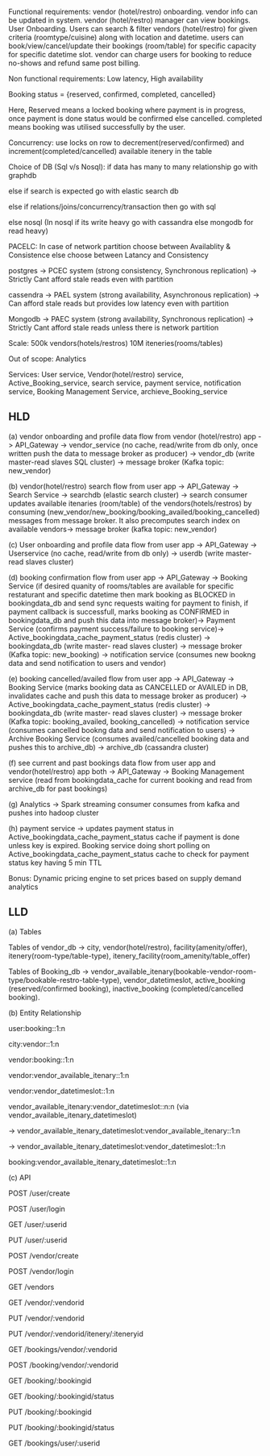 Functional requirements:
vendor (hotel/restro) onboarding.
vendor info can be updated in system.
vendor (hotel/restro) manager can view bookings.
User Onboarding.
Users can search & filter vendors (hotel/restro) for given criteria (roomtype/cuisine) along with location and datetime.
users can book/view/cancel/update their bookings (room/table) for specific capacity for specific datetime slot.
vendor can charge users for booking to reduce no-shows and refund same post billing.

Non functional requirements: 
Low latency, High availability

Booking status = {reserved, confirmed, completed, cancelled}

Here, Reserved means a locked booking where payment is in progress, once payment is done status would be confirmed else cancelled. completed means booking was utilised successfully by the user.

Concurrency: use locks on row to decrement(reserved/confirmed) and increment(completed/cancelled) available itenery in the table  

Choice of DB (Sql v/s Nosql):
if data has many to many relationship go with graphdb 

else if search is expected go with elastic search db 

else if relations/joins/concurrency/transaction then go with sql

else nosql (In nosql if its write heavy go with cassandra else mongodb for read heavy)

PACELC: In case of network partition choose between Availablity & Consistence else choose between Latancy and Consistency

postgres -> PCEC system (strong consistency, Synchronous replication) -> Strictly Cant afford stale reads even with partition

cassendra -> PAEL system (strong availability, Asynchronous replication) ->  Can afford stale reads but provides low latency even with partition

Mongodb -> PAEC system (strong availability, Synchronous replication) -> Strictly Cant afford stale reads unless there is network partition

Scale:
500k vendors(hotels/restros)
10M iteneries(rooms/tables) 

Out of scope: Analytics 

Services: User service, Vendor(hotel/restro) service, Active_Booking_service, search service, payment service, notification service, Booking Management Service, archieve_Booking_service

HLD
----

(a) vendor onboarding and profile data flow from vendor (hotel/restro) app -> API_Gateway -> vendor_service (no cache, read/write from db only, once written push the data to message broker as producer) -> vendor_db (write master-read slaves SQL cluster) -> message broker (Kafka topic: new_vendor) 

(b) vendor(hotel/restro) search flow from user app -> API_Gateway -> Search Service -> searchdb (elastic search cluster) -> search consumer updates available itenaries (room/table) of the vendors(hotels/restros) by consuming (new_vendor/new_booking/booking_availed/booking_cancelled) messages from message broker. It also precomputes search index on available vendors-> message broker (kafka topic: new_vendor)

(c) User onboarding and profile data flow from user app -> API_Gateway -> Userservice (no cache, read/write from db only) -> userdb (write master- read slaves cluster)

(d) booking confirmation flow from user app -> API_Gateway -> Booking Service (if desired quanity of rooms/tables are available for specific restaturant and specific datetime then mark booking as BLOCKED in bookingdata_db and send sync requests waiting for payment to finish, if payment callback is successfull, marks booking as CONFIRMED in bookingdata_db and push this data into message broker)-> Payment Service (confirms payment success/failure to booking service)-> Active_bookingdata_cache_payment_status (redis cluster) -> bookingdata_db (write master- read slaves cluster) -> message broker (Kafka topic: new_booking) -> notification service (consumes new bookng data and send notification to users and vendor)

(e) booking cancelled/availed flow from user app -> API_Gateway -> Booking Service (marks booking data as CANCELLED or AVAILED in DB, invalidates cache and push this data to message broker as producer) -> Active_bookingdata_cache_payment_status (redis cluster) -> bookingdata_db (write master- read slaves cluster) -> message broker (Kafka topic: booking_availed, booking_cancelled) -> notification service (consumes cancelled bookng data and send notification to users) -> Archive Booking Service (consumes availed/cancelled booking data and pushes this to archive_db) -> archive_db (cassandra cluster)

(f) see current and past bookings data flow from user app and vendor(hotel/restro) app both -> API_Gateway -> Booking Management service (read from bookingdata_cache for current booking and read from archive_db for past bookings) 

(g) Analytics -> Spark streaming consumer consumes from kafka and pushes into hadoop cluster

(h) payment service -> updates payment status in Active_bookingdata_cache_payment_status cache if payment is done unless key is expired. Booking service doing short polling on Active_bookingdata_cache_payment_status cache to check for payment status key having 5 min TTL

Bonus: Dynamic pricing engine to set prices based on supply demand analytics

LLD
----

(a) Tables 

Tables of vendor_db -> city, vendor(hotel/restro), facility(amenity/offer), itenery(room-type/table-type), itenery_facility(room_amenity/table_offer)

Tables of Booking_db -> vendor_available_itenary(bookable-vendor-room-type/bookable-restro-table-type), vendor_datetimeslot, active_booking (reserved/confirmed booking), inactive_booking (completed/cancelled booking). 



(b) Entity Relationship

user:booking::1:n

city:vendor::1:n

vendor:booking::1:n

vendor:vendor_available_itenary::1:n

vendor:vendor_datetimeslot::1:n

vendor_available_itenary:vendor_datetimeslot::n:n (via vendor_available_itenary_datetimeslot)

  -> vendor_available_itenary_datetimeslot:vendor_available_itenary::1:n
  
  -> vendor_available_itenary_datetimeslot:vendor_datetimeslot::1:n

booking:vendor_available_itenary_datetimeslot::1:n


(c) API

POST /user/create

POST /user/login

GET /user/:userid

PUT /user/:userid

POST /vendor/create

POST /vendor/login

GET /vendors

GET /vendor/:vendorid

PUT /vendor/:vendorid

PUT /vendor/:vendorid/itenery/:iteneryid

GET /bookings/vendor/:vendorid

POST /booking/vendor/:vendorid

GET /booking/:bookingid

GET /booking/:bookingid/status

PUT /booking/:bookingid

PUT /booking/:bookingid/status

GET /bookings/user/:userid









